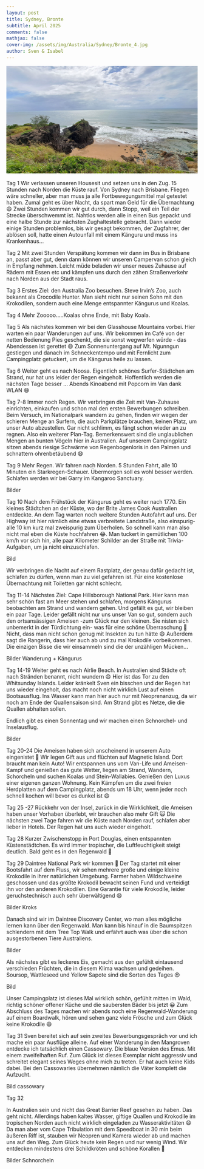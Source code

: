 ```yaml
---
layout: post
title: Sydney, Bronte
subtitle: April 2025
comments: false
mathjax: false
cover-img: /assets/img/Australia/Sydney/Bronte_4.jpg
author: Sven & Isabel
---
```

![EC](/assets/img/Australia/EastCoastTrip/EC_1770_1.jpg)

Tag 1
Wir verlassen unseren Housesit und setzen uns in den Zug. 15 Stunden nach Norden die Küste rauf. Von Sydney nach Brisbane. Fliegen wäre schneller, aber man muss ja alle Fortbewegungsmittel mal getestet haben. Zumal geht es über Nacht, da spart man Geld für die Übernachtung 😄
Zwei Stunden kommen wir gut durch, dann Stopp, weil ein Teil der Strecke überschwemmt ist. Nahtlos werden alle in einen Bus gepackt und eine halbe Stunde zur nächsten Zughaltestelle gebracht. Dann wieder einige Stunden problemlos, bis wir gesagt bekommen, der Zugfahrer, der ablösen soll, hatte einen Autounfall mit einem Känguru und muss ins Krankenhaus…

Tag 2
Mit zwei Stunden Verspätung kommen wir dann im Bus in Brisbane an, passt aber gut, denn dann können wir unseren Campervan schon gleich in Empfang nehmen. Leicht müde beladen wir unser neues Zuhause auf Rädern mit Essen etc und kämpfen uns durch den zähen Straßenverkehr nach Norden aus der Stadt raus.

Tag 3
Erstes Ziel: den Australia Zoo besuchen. Steve Irvin’s Zoo, auch bekannt als Crocodile Hunter. Man sieht nicht nur seinen Sohn mit den Krokodilen, sondern auch eine Menge entspannter Kängurus und Koalas.

Tag 4
Mehr Zooooo…..Koalas ohne Ende, mit Baby Koala.

Tag 5
Als nächstes kommen wir bei den Glasshouse Mountains vorbei. Hier warten ein paar Wanderungen auf uns. Wir bekommen im Café von der netten Bedienung Pies geschenkt, die sie sonst wegwerfen würde - das Abendessen ist gerettet 😄
Zum Sonnenuntergang auf Mt. Ngunngun gestiegen und danach im Schneckentempo und mit Fernlicht zum Campingplatz getuckert, um die Kängurus heile zu lassen.

Tag 6
Weiter geht es nach Noosa. Eigentlich schönes Surfer-Städtchen am Strand, nur hat uns leider der Regen eingeholt. Hoffentlich werden die nächsten Tage besser …
Abends Kinoabend mit Popcorn im Van dank WLAN 😄

Tag 7-8
Immer noch Regen. Wir verbringen die Zeit mit Van-Zuhause einrichten, einkaufen und schon mal den ersten Bewerbungen schreiben. Beim Versuch, im Nationalpark wandern zu gehen, finden wir wegen der schieren Menge an Surfern, die auch Parkplätze brauchen, keinen Platz, um unser Auto abzustellen. Gar nicht schlimm, es fängt schon wieder an zu regnen. Also ein weiterer Plan-Tag. Bemerkenswert sind die unglaublichen Mengen an bunten Vögeln hier in Australien. Auf unserem Campingplatz sitzen abends riesige Schwärme von Regenbogenloris in den Palmen und schnattern ohrenbetäubend
😄

Tag 9
Mehr Regen. Wir fahren nach Norden. 5 Stunden Fahrt, alle 10 Minuten ein Starkregen-Schauer. Übermorgen soll es wohl besser werden. Schlafen werden wir bei Garry im Kangaroo Sanctuary.

Bilder

Tag 10
Nach dem Frühstück der Kängurus geht es weiter nach 1770. Ein kleines Städtchen an der Küste, wo der Brite James Cook Australien entdeckte. An dem Tag warten noch weitere Stunden Autofahrt auf uns. Der Highway ist hier nämlich eine etwas verbreitete Landstraße, also einspurig- alle 10 km kurz mal zweispurig zum Überholen. So schnell kann man also nicht mal eben die Küste hochfahren 😂.
Man tuckert in gemütlichen 100 km/h vor sich hin, alle paar Kilometer Schilder an der Straße mit Trivia-Aufgaben, um ja nicht einzuschlafen.

Bild

Wir verbringen die Nacht auf einem Rastplatz, der genau dafür gedacht ist, schlafen zu dürfen, wenn man zu viel gefahren ist. Für eine kostenlose Übernachtung mit Toiletten gar nicht schlecht.

Tag 11-14
Nächstes Ziel: Cape Hillsborough National Park. Hier kann man sehr schön fast am Meer stehen und schlafen, morgens Kängurus beobachten am Strand und wandern gehen. Und gefällt es gut, wir bleiben ein paar Tage. Leider gefällt nicht nur uns unser Van so gut, sondern auch den ortsansässigen Ameisen -zum Glück nur den kleinen. Sie nisten sich unbemerkt in der Türdichtung ein- was für eine schöne Überraschung 🙈 Nicht, dass man nicht schon genug mit Insekten zu tun hätte 😄
Außerdem sagt die Rangerin, dass hier auch ab und zu mal Krokodile vorbeikommen. Die einzigen Bisse die wir einsammeln sind die der unzähligen Mücken…

Bilder Wanderung + Kängurus

Tag 14-19
Weiter geht es nach Airlie Beach. In Australien sind Städte oft nach Stränden benannt, nicht wundern 😄 Hier ist das Tor zu den Whitsunday Islands. Leider kränkelt Sven ein bisschen und der Regen hat uns wieder eingeholt, das macht noch nicht wirklich Lust auf einen Bootsausflug.
Ins Wasser kann man hier auch nur mit Neoprenanzug, da wir noch am Ende der Quallensaison sind. Am Strand gibt es Netze, die die Quallen abhalten sollen.

Endlich gibt es einen Sonnentag und wir machen einen Schnorchel- und Inselausflug.

Bilder

Tag 20-24
Die Ameisen haben sich anscheinend in unserem Auto eingenistet 🤯
Wir legen Gift aus und flüchten auf Magnetic Island. Dort braucht man kein Auto!
Wir entspannen uns vom Van-Life und Ameisen-Kampf und genießen das gute Wetter, liegen am Strand, Wandern, Schorcheln und suchen Koalas und Stein-Wallabies. Genießen den Luxus einer eigenen ganzen Wohnung. Kein Kämpfen um die zwei freien Herdplatten auf dem Campingplatz, abends um 18 Uhr, wenn jeder noch schnell kochen will bevor es dunkel ist 😄

Tag 25 -27
Rückkehr von der Insel, zurück in die Wirklichkeit, die Ameisen haben unser Vorhaben überlebt, wir brauchen also mehr Gift 🙀
Die nächsten zwei Tage fahren wir die Küste nach Norden rauf, schlafen aber lieber in Hotels. Der Regen hat uns auch wieder eingeholt.

Tag 28
Kurzer Zwischenstopp in Port Douglas, einen entspannten Küstenstädtchen. Es wird immer tropischer, die Luftfeuchtigkeit steigt deutlich. Bald geht es in den Regenwald 🙌

Tag 29
Daintree National Park wir kommen 🤩
Der Tag startet mit einer Bootsfahrt auf dem Fluss, wir sehen mehrere große und einige kleine Krokodile in ihrer natürlichen Umgebung. Farmer haben Wildschweine geschossen und das größte Krokodil bewacht seinen Fund und verteidigt ihn vor den anderen Krokodilen. Eine Garantie für viele Krokodile, leider geruchstechnisch auch sehr überwältigend 😄

Bilder Kroks

Danach sind wir im Daintree Discovery Center, wo man alles mögliche lernen kann über den Regenwald. Man kann bis hinauf in die Baumspitzen schlendern mit dem Tree Top Walk und erfährt auch was über die schon ausgestorbenen Tiere Australiens.

Bilder

Als nächstes gibt es leckeres Eis, gemacht aus den gefühlt eintausend verschieden Früchten, die in diesem Klima wachsen und gedeihen. Soursop, Wattleseed und Yellow Sapote sind die Sorten des Tages 😍

Bild

Unser Campingplatz ist dieses Mal wirklich schön, gefühlt mitten im Wald, richtig schöner offener Küche und die saubersten Bäder bis jetzt 😀
Zum Abschluss des Tages machen wir abends noch eine Regenwald-Wanderung auf einem Boardwalk, hören und sehen ganz viele Frösche und zum Glück keine Krokodile 😄

Tag 31
Sven bereitet sich auf sein zweites Bewerbungsgespräch vor und ich mache ein paar Ausflüge alleine.
Auf einer Wanderung in den Mangroven entdecke ich tatsächlich einen Cassowary. Die blaue Version des Emus. Mit einem zweifelhaften Ruf. Zum Glück ist dieses Exemplar nicht aggressiv und schreitet elegant seines Weges ohne mich zu treten. Er hat auch keine Kids dabei. Bei den Cassowaries übernehmen nämlich die Väter komplett die Aufzucht.

Bild cassowary

Tag 32

In Australien sein und nicht das Great Barrier Reef gesehen zu haben. Das geht nicht. Allerdings haben kaltes Wasser, giftige Quallen und Krokodile im tropischen Norden auch nicht wirklich eingeladen zu Wasseraktivitäten 😄
Da man aber vom Cape Tribulation mit dem Speedboat in 30 min beim äußeren Riff ist, stauben wir Neopren und Kamera wieder ab und machen uns auf den Weg. Zum Glück heute kein Regen und nur wenig Wind. Wir entdecken mindestens drei Schildkröten und schöne Korallen 🐢

Bilder Schnorcheln 
